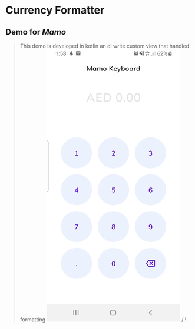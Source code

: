 # Currency Formatter

## Demo for ***Mamo***
> This demo is developed in kotlin an di write custom view that handled formatting
![ Alt text](Demo.gif) / ! [](Demo.gif)
